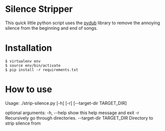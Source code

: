 Silence Stripper
================

This quick little python script uses the [pydub] library to remove the annoying
silence from the beginning and end of songs. 

Installation
============

```
$ virtualenv env
$ source env/bin/activate
$ pip install -r requirements.txt
```

How to use
==========

Usage: 
./strip-silence.py [-h] [-r] [--target-dir TARGET_DIR]

optional arguments:
  -h, --help            show this help message and exit
  -r                    Recursively go through directories.
  --target-dir TARGET_DIR
                        Directory to strip silence from

[pydub]:(http://pydub.com/)
